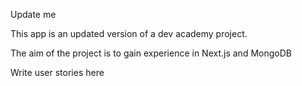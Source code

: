 Update me

This app is an updated version of a dev academy project.

The aim of the project is to gain experience in Next.js and MongoDB

Write user stories here
